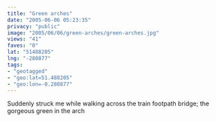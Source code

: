 ```yaml
---
title: "Green arches"
date: "2005-06-06 05:23:35"
privacy: "public"
image: "2005/06/06/green-arches/green-arches.jpg"
views: "41"
faves: "0"
lat: "51488205"
lng: "-280877"
tags:
- "geotagged"
- "geo:lat=51.488205"
- "geo:lon=-0.280877"
---
```

Suddenly struck me while walking across the train footpath bridge; the
gorgeous green in the arch
